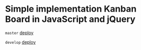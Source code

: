# Simple implementation Kanban Board in JavaScript and jQuery

`master` [deploy](https://peaceful-aryabhata-f88678.netlify.com)

`develop` [deploy](https://develop--peaceful-aryabhata-f88678.netlify.com/)